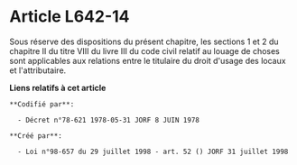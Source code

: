 # Article L642-14

Sous réserve des dispositions du présent chapitre, les sections 1 et 2 du chapitre II du titre VIII du livre III du code
civil relatif au louage de choses sont applicables aux relations entre le titulaire du droit d'usage des locaux et
l'attributaire.

**Liens relatifs à cet article**

	**Codifié par**:

	  - Décret n°78-621 1978-05-31 JORF 8 JUIN 1978

	**Créé par**:

	  - Loi n°98-657 du 29 juillet 1998 - art. 52 () JORF 31 juillet 1998
